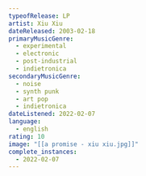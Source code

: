 ```yaml
---
typeofRelease: LP
artist: Xiu Xiu
dateReleased: 2003-02-18
primaryMusicGenre:
  - experimental
  - electronic
  - post-industrial
  - indietronica
secondaryMusicGenre:
  - noise
  - synth punk
  - art pop
  - indietronica
dateListened: 2022-02-07
language:
  - english
rating: 10
image: "[[a promise - xiu xiu.jpg]]"
complete_instances:
  - 2022-02-07
---
```

